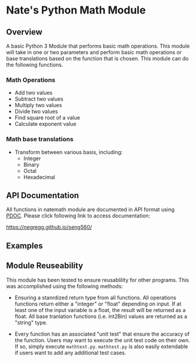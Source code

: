 # Nate's Python Math Module

## Overview

A basic Python 3 Module that performs basic math operations.  This module 
will take in one or two parameters and perform basic math operations or 
base translations based  on the function that is chosen.  This module can
do the following functions.

### Math Operations
* Add two values
* Subtract two values
* Multiply two values
* Divide two values
* Find square root of a value
* Calculate exponent value

### Math base translations
* Transform between various basis, including:
  * Integer
  * Binary
  * Octal
  * Hexadecimal

## API Documentation

All functions in natemath module are documented in API format using 
[PDOC](https://pdoc3.github.io/pdoc/).  Please click following link to access
documentation:

https://negregg.github.io/seng560/

## Examples


## Module Reuseability
This module has been tested to ensure reusablility for other programs.  This 
was accomplished using the following methods:

* Ensuring a stanrdized return type from all functions.  All operations
functions return either a "integer" or "float" depending on input.  If at least
one of the input variable is a float, the result will be returned as a float. 
All base tranlation functions (i.e. int2Bin) values are returned as a "string"
type.

* Every function has an associated "unit test" that ensure the accuracy of 
the function.  Users may want to execute the unit test code on their own.  If so,
simply execute `mathtest.py`.  `mathtest.py` is also easily extendable if users
want to add any additional test cases.

